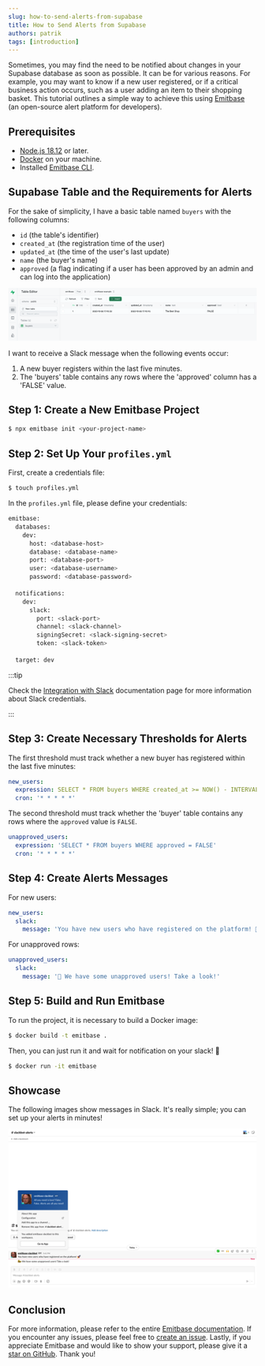 ```yaml
---
slug: how-to-send-alerts-from-supabase
title: How to Send Alerts from Supabase
authors: patrik
tags: [introduction]
---
```


Sometimes, you may find the need to be notified about changes in your Supabase database as soon as possible. It can be for various reasons. For example, you may want to know if a new user registered, or if a critical business action occurs, such as a user adding an item to their shopping basket. This tutorial outlines a simple way to achieve this using [Emitbase](https://github.com/emitbase/emitbase-core) (an open-source alert platform for developers).

## Prerequisites

- [Node.js 18.12](https://nodejs.org/en/blog/release/v18.12.0) or later.
- [Docker](https://www.docker.com/) on your machine.
- Installed [Emitbase CLI](https://emitbase.github.io/emitbase-website/docs/getting-started#start-with-emitbase-cli).

## Supabase Table and the Requirements for Alerts

For the sake of simplicity, I have a basic table named `buyers` with the following columns:

- `id` (the table's identifier)
- `created_at` (the registration time of the user)
- `updated_at` (the time of the user's last update)
- `name` (the buyer's name)
- `approved` (a flag indicating if a user has been approved by an admin and can log into the application)

![Example of Supabase table](./supabase-table.png)

I want to receive a Slack message when the following events occur:

1. A new buyer registers within the last five minutes.
2. The 'buyers' table contains any rows where the 'approved' column has a 'FALSE' value.

## Step 1: Create a New Emitbase Project

```bash
$ npx emitbase init <your-project-name>
```

## Step 2: Set Up Your `profiles.yml`

First, create a credentials file:

```bash
$ touch profiles.yml
```

In the `profiles.yml` file, please define your credentials:

```bash
emitbase:
  databases:
    dev:
      host: <database-host>
      database: <database-name>
      port: <database-port>
      user: <database-username>
      password: <database-password>

  notifications:
    dev:
      slack:
        port: <slack-port>
        channel: <slack-channel>
        signingSecret: <slack-signing-secret>
        token: <slack-token>

  target: dev
```

:::tip

Check the [Integration with Slack](https://emitbase.github.io/emitbase-website/docs/guides/integration-with-slack) documentation page for more information about Slack credentials.

:::

## Step 3: Create Necessary Thresholds for Alerts

The first threshold must track whether a new buyer has registered within the last five minutes:

```yaml
new_users:
  expression: SELECT * FROM buyers WHERE created_at >= NOW() - INTERVAL '5 minutes'
  cron: '* * * * *'
```

The second threshold must track whether the 'buyer' table contains any rows where the `approved` value is `FALSE`.

```yaml
unapproved_users:
  expression: 'SELECT * FROM buyers WHERE approved = FALSE'
  cron: '* * * * *'
```

## Step 4: Create Alerts Messages

For new users:

```yaml
new_users:
  slack:
    message: 'You have new users who have registered on the platform! 🚀'
```

For unapproved rows:

```yaml
unapproved_users:
  slack:
    message: '📣 We have some unapproved users! Take a look!'
```

## Step 5: Build and Run Emitbase

To run the project, it is necessary to build a Docker image:

```bash
$ docker build -t emitbase .
```

Then, you can just run it and wait for notification on your slack! 🎉

```bash
$ docker run -it emitbase
```

## Showcase

The following images show messages in Slack. It's really simple; you can set up your alerts in minutes!

![Example of Slack messages from Emitbase](./slack-messages.png)

## Conclusion

For more information, please refer to the entire [Emitbase documentation](https://emitbase.github.io/emitbase-website/docs/introduction). If you encounter any issues, please feel free to [create an issue](https://github.com/emitbase/emitbase-core/issues/new). Lastly, if you appreciate Emitbase and would like to show your support, please give it a [star on GitHub](https://github.com/emitbase/emitbase-core). Thank you!